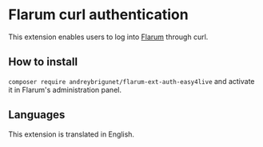 # Flarum curl authentication

This extension enables users to log into [Flarum](https://github.com/flarum/core) through curl.

## How to install

`composer require andreybrigunet/flarum-ext-auth-easy4live` and activate it in Flarum's administration panel.

## Languages

This extension is translated in English.
